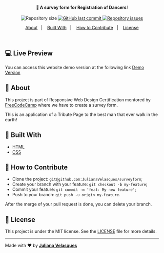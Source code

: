 <h4 align="center">
  🚀 A survey form for Registration of Dancers!
</h4>

<p align="center">
  <img alt="Repository size" src="https://img.shields.io/github/repo-size/JulianaVelasques/tributepage">
  
  <a href="https://github.com/JulianaVelasques/tributepage/commits/master">
    <img alt="GitHub last commit" src="https://img.shields.io/github/last-commit/JulianaVelasques/tributepage">
  </a>

  <a href="https://github.com/Silve1ra/be-the-hero/issues">
    <img alt="Repository issues" src="https://img.shields.io/github/issues/JulianaVelasques/tributepage">
  </a>

</p>

<p align="center">
  <a href="#page_with_curl-about">About</a>&nbsp;&nbsp;&nbsp;|&nbsp;&nbsp;&nbsp;
  <a href="#wrench-built-with">Built With</a>&nbsp;&nbsp;&nbsp;|&nbsp;&nbsp;&nbsp;
  <a href="#-how-to-contribute">How to Contribute</a>&nbsp;&nbsp;&nbsp;|&nbsp;&nbsp;&nbsp;
  <a href="#memo-license">License</a>
</p>

<br>
    
    
## :computer: Live Preview

You can access this website demo version at the following link [Demo Version](https://julianavelasques.github.io/tributepage/)

## :page_with_curl: About

This project is part of Responsive Web Design Certification mentored by [FreeCodeCamp](https://www.freecodecamp.org/learn) where we have to create a survey form.

This is an application of a Tribute Page to the best man that ever walk in the earth!

## :wrench: Built With

- [HTML](https://www.w3schools.com/css/)
- [CSS](https://www.w3schools.com/html/)

## 🤔 How to Contribute

- Clone the project: `git@github.com:JulianaVelasques/surveyform`;
- Create your branch with your feature: `git checkout -b my-feature`;
- Commit your feature: `git commit -m 'feat: My new feature'`;
- Push to your branch: `git push -u origin my-feature`.

After the merge of your pull request is done, you can delete your branch.

## :memo: License

This project is under the MIT license. See the [LICENSE](LICENSE.md) file for more details.

---

Made with ♥ by <tr>
    <td align="center"><a href="https://github.com/JulianaVelasques"><b>Juliana Velasques</b></a><br /></td>
  <tr>
